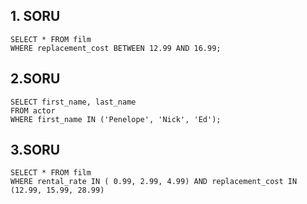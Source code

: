 ## 1. SORU
```
SELECT * FROM film
WHERE replacement_cost BETWEEN 12.99 AND 16.99;
```

## 2.SORU
```
SELECT first_name, last_name
FROM actor
WHERE first_name IN ('Penelope', 'Nick', 'Ed');

```

## 3.SORU
```
SELECT * FROM film
WHERE rental_rate IN ( 0.99, 2.99, 4.99) AND replacement_cost IN (12.99, 15.99, 28.99)
```

